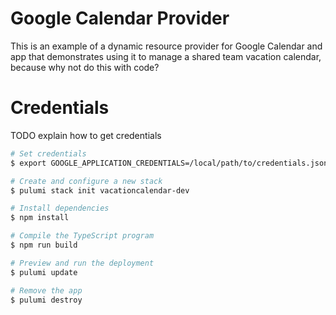 # Google Calendar Provider

This is an example of a dynamic resource provider for Google Calendar and app that demonstrates using it to manage a shared team vacation calendar, because why not do this with code?

# Credentials

TODO explain how to get credentials

```bash
# Set credentials
$ export GOOGLE_APPLICATION_CREDENTIALS=/local/path/to/credentials.json

# Create and configure a new stack
$ pulumi stack init vacationcalendar-dev

# Install dependencies
$ npm install

# Compile the TypeScript program
$ npm run build

# Preview and run the deployment
$ pulumi update

# Remove the app
$ pulumi destroy
```
